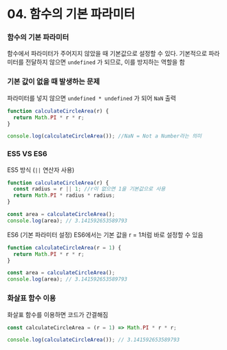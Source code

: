 # 04. 함수의 기본 파라미터

### 함수의 기본 파라미터
함수에서 파라미터가 주어지지 않았을 때 기본값으로 설정할 수 있다.
기본적으로 파라미터를 전달하지 않으면 `undefined` 가 되므로, 이를 방지하는 역할을 함

### 기본 값이 없을 때 발생하는 문제
파라미터를 넣지 않으면 `undefined * undefined` 가 되어 `NaN`  출력
```js
function calculateCircleArea(r) {
  return Math.PI * r * r;
}

console.log(calculateCircleArea()); //NaN = Not a Number라는 의미
```
### ES5 VS ES6
ES5 방식 (`||` 연산자 사용)
```js
function calculateCircleArea(r) {
  const radius = r || 1; //r이 없으면 1을 기본값으로 사용
  return Math.PI * radius * radius;
}

const area = calculateCircleArea();
console.log(area); // 3.141592653589793
```

ES6 (기본 파라미터 설정)
ES6에서는 기본 값을 r = 1처럼 바로 설정할 수 있음
```js
function calculateCircleArea(r = 1) { 
  return Math.PI * r * r;
}

const area = calculateCircleArea();
console.log(area); // 3.141592653589793
```

### 화살표 함수 이용
화살표 함수를 이용하면 코드가 간결해짐
```js
const calculateCircleArea = (r = 1) => Math.PI * r * r;

console.log(calculateCircleArea()); // 3.141592653589793
```
